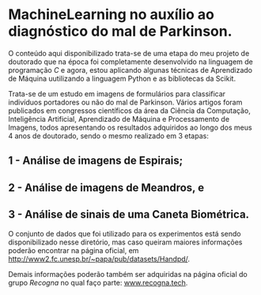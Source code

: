 # MachineLearning no auxílio ao diagnóstico do mal de Parkinson.

O conteúdo aqui disponibilizado trata-se de uma etapa do meu projeto de doutorado que na época foi completamente desenvolvido na linguagem de programação *C* e agora, estou aplicando algunas técnicas de Aprendizado de Máquina uutilizando a linguagem Python e as bibliotecas da Scikit.

Trata-se de um estudo em imagens de formulários para classificar indivíduos portadores ou não do mal de Parkinson. Vários artigos foram publicados em congressos científicos da área da Ciência da Computação, Inteligência Artificial, Aprendizado de Máquina e Processamento de Imagens, todos apresentando os resultados adquiridos ao longo dos meus 4 anos de doutorado, sendo o mesmo realizado em 3 etapas:

## 1 - Análise de imagens de Espirais;
## 2 - Análise de imagens de Meandros, e
## 3 - Análise de sinais de uma Caneta Biométrica.

O conjunto de dados que foi utilizado para os experimentos está sendo disponibilizado nesse diretório, mas caso queiram maiores informações poderão encontrar na página oficial, em http://www2.fc.unesp.br/~papa/pub/datasets/Handpd/.

Demais informações poderão também ser adquiridas na página oficial do grupo *Recogna* no qual faço parte: www.recogna.tech.

